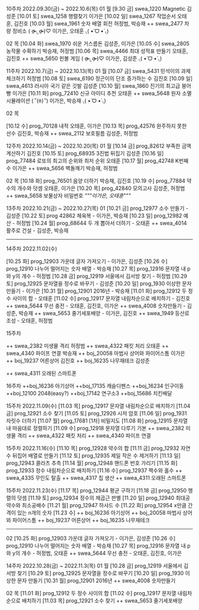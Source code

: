 10주차 2022.09.30(금) ~ 2022.10.6(목)
01 월
[9.30 금] swea_1220 Magnetic 김성준
[10.01 토] swea_1258 행렬찾기 이가은
[10.02 일] swea_1267 작업순서 오태훈, 김진호
[10.03 월] swea_1961 숫자 배열 회전 허정범, 박승재
++ swea_2477 차량 정비소 ( σ̴̶̷̤ .̫ σ̴̶̷̤ )♡ 이가은, 오태훈 ৻( •̀ ᗜ •́ ৻)

02 목
[10.04 화] swea_1970 쉬운 거스름돈 김성준, 이가은
[10.05 수] swea_2805 농작물 수확하기 박승재, 허정범
[10.06 목] swea_4466 최대 성적표 만들기 오태훈, 김진호
++ swea_5650 핀볼 게임 ( σ̴̶̷̤ .̫ σ̴̶̷̤ )♡ 이가은, 김성준 ৻( •̀ ᗜ •́ ৻)

11주차 2022.10.7(금) ~ 2022.10.13(목)
01 월
[10.07 금] swea_5431 민석이의 과제 체크하기 허정범
[10.08 토] swea_6190 정곤이의 단조 증가하는 수 김진호
[10.09 일] swea_4613 러시아 국기 같은 깃발 김성준
[10.10 월] swea_1860 진기의 최고급 붕어빵 이가은
[10.11 화] prog_72410 신규 아이디 추천 오태훈
++ swea_5648 원자 소멸 시뮬레이션 ( ´ิ(ꈊ) ´ิ) 이가은, 박승재 ৻( •̀ ᗜ •́ ৻)

02 목

[10.12 수] prog_70128 내적 오태훈, 이가은
[10.13 목] prog_42576 완주하지 못한 선수 김진호, 박승재 
++ swea_2112 보호필름 김성준, 허정범

12주차 2022.10.14(금) ~ 2022.10.20(목)
01 월
[10.14 금] prog_82612 부족한 금액 계산하기 김진호
[10.15 토] prog_68935 3진법 뒤집기 김성준
[10.16 일] prog_77484 로또의 최고의 순위와 최저 순위 오태훈
[10.17 월] prog_42748 K번째 수 이가은
++ swea_5656 벽돌깨기 박승재, 허정범

02 목
[10.18 화] prog_76501 음양 더하기 박승재, 김진호
[10.19 수] prog_77884 약수의 개수와 덧셈 오태훈, 이가은
[10.20 목] prog_42840 모의고사 김성준, 허정범
++ swea_5658 보물상자 비밀번호 *"""이가은, 오태훈"""*

13주차 2022.10.21(금) ~ 2022.10.27(목)
01
[10.21 금] prog_12977 소수 만들기 - 김성준
[10.22 토] prog 42862 체육복 - 이가은, 박승재
[10.23 일] prog_12982 예산 - 허정범
[10.24 월] prog_68644 두 개 뽑아서 더하기 - 오태훈 
++ swea_4014 활주로 건설 - 김성준, 박승재


--------------------------------------------------------------

14주차 2022.11.02(수)

[10.25 화] prog_12903 가운데 글자 가져오기 - 이가은, 김성준
[10.26 수] prog_12910 나누어 떨어지는 숫자 배열 - 박승재
[10.27 목] prog_12916 문자열 내 p와 y의 개수 - 허정범
[10.28 금] prog_12919 서울에서 김서방 찾기 - 허정범
[10.29 토] prog_12925 문자열을 정수로 바꾸기 - 김성준
[10.20 일] prog_1930 이상한 문자 만들기 - 이가은
[10.31 월] prog_12901 2016년 - 박승재
[11.01 화] prog_12912 두 정수 사이의 합 - 오태훈
[11.02 수] prog_12917 문자열 내림차순으로 배치하기 - 김진호
++ swea_5644 무선 충전 - 오태훈, 김진호, 이가은
++ swea_4008 숫자만들기 - 김성준, 박승재
++ swea_5653 줄기세포배양 - 이가은, 김진호
++ swea_1949 등산로 조성 - 오태훈, 허정범


15주차

++ swea_2382 미생물 격리 허정범
++ swea_4322 패킷 처리 오태훈
++ swea_4340 파이프 연결 박승재
++ boj_20058 마법사 상어와 파이어스톰 이가은
++ boj_19237 어른상어 김진호
++ boj_16235 나무재테크 김성준

++ swea_4311 오래된 스마트폰



16주차
++boj_16236 아기상어
++boj_17135 캐슬디펜스
++boj_16234 인구이동
++boj_12100 2048(easy?)
++boj_17142 연구소3
++boj_15686 치킨배달






15주차 2022.11.09(수)
[11.03 목] prog_12917 문자열 내림차순으로 배치하기
[11.04 금] prog_12921 소수 찾기
[11.05 토] prog_12926 시저 암호
[11.06 일] prog_1931 자릿수 더하기
[11.07 월] prog_17681 [1차] 비밀지도
[11.08 화] prog_12915 문자열 내 마음대로 정렬하기
[11.09 수] prog_12918 문자열 다루기 기본
++ swea_2382 미생물 격리
++ swea_4322 패킷 처리
++ swea_4340 파이프 연결




15주차 2022.11.16(수)
[11.10 목] prog_12928 약수의 합
[11.11 금] prog_12932 자연수 뒤집어 배열로 만들기
[11.12 토] prog_12935 제일 작은 수 제거하기
[11.13 일] prog_12943 콜라츠 추측
[11.14 월] prog_12948 핸드폰 번호 가리기
[11.15 화] prog_12933 정수 내림차순으로 배치하기
[11.16 수] prog_12937 짝수와 홀수
++ swea_4335 무인도 탈출
++ swea_4317 칩 생산
++ swea_4311 오래된 스마트폰



15주차 2022.11.23(수)
[11.17 목] prog_12944 평균 구하기
[11.18 금] prog_12950 행렬의 덧셈
[11.19 토] prog_12934 정수의 제곱근 판별
[11.20 일] prog_12940 최대공약수와 최소공배수
[11.21 월] prog_12947 하샤드 수
[11.22 화] prog_12954 x만큼 간격이 있는 n개의 숫자
[11.23 수] ++ boj_16236 아기상어
++ boj_20058 마법사 상어와 파이어스톰
++ boj_19237 어른상어
++ boj_16235 나무재테크

--------------------------------------------------------------
02
[10.25 화] prog_12903 가운데 글자 가져오기 - 이가은, 김성준
[10.26 수] prog_12910 나누어 떨어지는 숫자 배열 - 박승재
[10.27 목] prog_12916 문자열 내 p와 y의 개수 - 허정범, 오태훈
++ swea_5644 무선 충전 - 오태훈, 김진호, 이가은

14주차 2022.10.28(금) ~ 2022.11.3(목)
01 월
[10.28 금] prog_12919 서울에서 김서방 찾기
[10.29 토] prog_12925 문자열을 정수로 바꾸기
[10.20 일] prog_1930 이상한 문자 만들기
[10.31 월] prog_12901 2016년
++ swea_4008 숫자만들기 

02 목
[11.01 화] prog_12912 두 정수 사이의 합
[11.02 수] prog_12917 문자열 내림차순으로 배치하기
[11.03 목] prog_12921 소수 찾기
++ swea_5653 줄기세포배양
